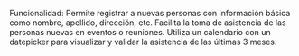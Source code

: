 Funcionalidad: Permite registrar a nuevas personas con información básica como nombre, apellido, dirección, etc. Facilita la toma de asistencia de las personas nuevas en eventos o reuniones. Utiliza un calendario con un datepicker para visualizar y validar la asistencia de las últimas 3 meses.
